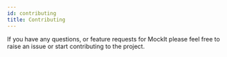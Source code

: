 ```yaml
---
id: contributing
title: Contributing
---
```


If you have any questions, or feature requests for MockIt please feel free to raise an issue or start contributing to the project.
